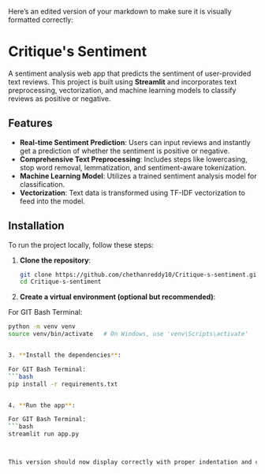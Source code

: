 Here’s an edited version of your markdown to make sure it is visually formatted correctly:

# Critique's Sentiment

A sentiment analysis web app that predicts the sentiment of user-provided text reviews. This project is built using **Streamlit** and incorporates text preprocessing, vectorization, and machine learning models to classify reviews as positive or negative.

## Features
- **Real-time Sentiment Prediction**: Users can input reviews and instantly get a prediction of whether the sentiment is positive or negative.
- **Comprehensive Text Preprocessing**: Includes steps like lowercasing, stop word removal, lemmatization, and sentiment-aware tokenization.
- **Machine Learning Model**: Utilizes a trained sentiment analysis model for classification.
- **Vectorization**: Text data is transformed using TF-IDF vectorization to feed into the model.

## Installation

To run the project locally, follow these steps:

1. **Clone the repository**:
   ```bash
   git clone https://github.com/chethanreddy10/Critique-s-sentiment.git
   cd Critique-s-sentiment

2. **Create a virtual environment (optional but recommended)**:

For GIT Bash Terminal:
```bash
python -m venv venv
source venv/bin/activate   # On Windows, use 'venv\Scripts\activate'


3. **Install the dependencies**:

For GIT Bash Terminal:
```bash
pip install -r requirements.txt


4. **Run the app**:

For GIT Bash Terminal:
```bash
streamlit run app.py



This version should now display correctly with proper indentation and clear formatting for the steps. Let me know if it looks good!

